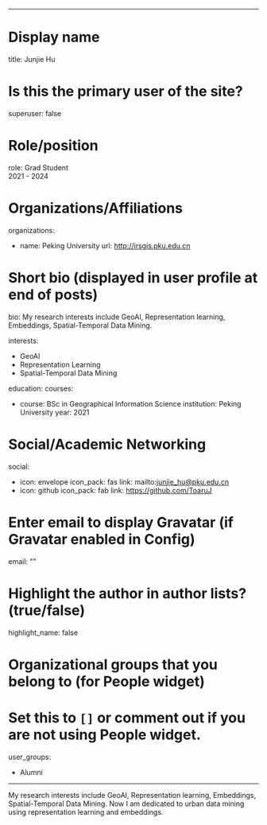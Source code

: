 
---
# Display name
title: Junjie Hu

# Is this the primary user of the site?
superuser: false

# Role/position
role: Grad Student<br>2021 - 2024</br>

# Organizations/Affiliations
organizations:
- name: Peking University
  url: http://irsgis.pku.edu.cn

# Short bio (displayed in user profile at end of posts)
bio: My research interests include GeoAI, Representation learning, Embeddings, Spatial-Temporal Data Mining.

interests:
  - GeoAI
  - Representation Learning
  - Spatial-Temporal Data Mining


education:
  courses:
  - course: BSc in Geographical Information Science
    institution: Peking University
    year: 2021


# Social/Academic Networking
social:
  - icon: envelope
    icon_pack: fas
    link: mailto:junjie_hu@pku.edu.cn
  - icon: github
    icon_pack: fab
    link: https://github.com/ToaruJ


# Enter email to display Gravatar (if Gravatar enabled in Config)
email: ""

# Highlight the author in author lists? (true/false)
highlight_name: false

# Organizational groups that you belong to (for People widget)
#   Set this to `[]` or comment out if you are not using People widget.
user_groups:
- Alumni
---
My research interests include GeoAI, Representation learning, Embeddings, Spatial-Temporal Data Mining. Now I am dedicated to urban data mining using representation learning and embeddings.
